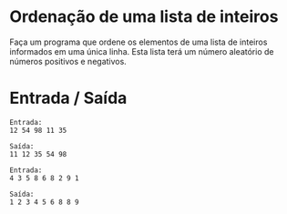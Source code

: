 # Ordenação de uma lista de inteiros

Faça um programa que ordene os elementos de uma lista de inteiros informados em uma única linha. Esta lista terá um número aleatório de números positivos e negativos.

# Entrada / Saída

```
Entrada:
12 54 98 11 35

Saída:
11 12 35 54 98
```


```
Entrada:
4 3 5 8 6 8 2 9 1

Saída:
1 2 3 4 5 6 8 8 9
```